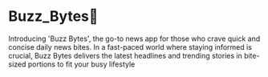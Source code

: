 # Buzz_Bytes📰

Introducing 'Buzz Bytes', the go-to news app for those who crave quick and concise daily news bites. In a fast-paced world where staying informed is crucial, Buzz Bytes delivers the latest headlines and trending stories in bite-sized portions to fit your busy lifestyle
